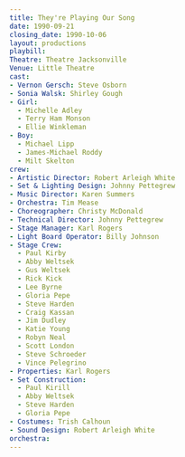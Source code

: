```yaml
---
title: They're Playing Our Song
date: 1990-09-21
closing_date: 1990-10-06
layout: productions
playbill:
Theatre: Theatre Jacksonville
Venue: Little Theatre
cast:
- Vernon Gersch: Steve Osborn
- Sonia Walsk: Shirley Gough
- Girl:
  - Michelle Adley
  - Terry Ham Monson
  - Ellie Winkleman
- Boy:
  - Michael Lipp
  - James-Michael Roddy
  - Milt Skelton
crew:
- Artistic Director: Robert Arleigh White
- Set & Lighting Design: Johnny Pettegrew
- Music Director: Karen Summers
- Orchestra: Tim Mease
- Choreographer: Christy McDonald
- Technical Director: Johnny Pettegrew
- Stage Manager: Karl Rogers
- Light Board Operator: Billy Johnson
- Stage Crew:
  - Paul Kirby
  - Abby Weltsek
  - Gus Weltsek
  - Rick Kick
  - Lee Byrne
  - Gloria Pepe
  - Steve Harden
  - Craig Kassan
  - Jim Dudley
  - Katie Young
  - Robyn Neal
  - Scott London
  - Steve Schroeder
  - Vince Pelegrino
- Properties: Karl Rogers
- Set Construction:
  - Paul Kirill
  - Abby Weltsek
  - Steve Harden
  - Gloria Pepe
- Costumes: Trish Calhoun
- Sound Design: Robert Arleigh White
orchestra:
---
```

